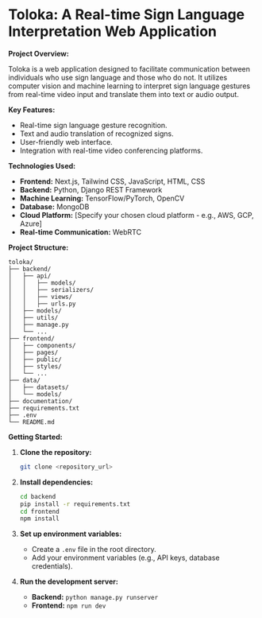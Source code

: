 # Toloka: A Real-time Sign Language Interpretation Web Application

**Project Overview:**

Toloka is a web application designed to facilitate communication between individuals who use sign language and those who do not. It utilizes computer vision and machine learning to interpret sign language gestures from real-time video input and translate them into text or audio output.

**Key Features:**

  * Real-time sign language gesture recognition.
  * Text and audio translation of recognized signs.
  * User-friendly web interface.
  * Integration with real-time video conferencing platforms.

**Technologies Used:**

  * **Frontend:** Next.js, Tailwind CSS, JavaScript, HTML, CSS
  * **Backend:** Python, Django REST Framework
  * **Machine Learning:** TensorFlow/PyTorch, OpenCV
  * **Database:** MongoDB
  * **Cloud Platform:** [Specify your chosen cloud platform - e.g., AWS, GCP, Azure]
  * **Real-time Communication:** WebRTC

**Project Structure:**

```
toloka/
├── backend/ 
│   ├── api/ 
│   │   ├── models/ 
│   │   ├── serializers/ 
│   │   ├── views/ 
│   │   ├── urls.py
│   ├── models/ 
│   ├── utils/ 
│   ├── manage.py
│   └── ... 
├── frontend/ 
│   ├── components/ 
│   ├── pages/ 
│   ├── public/ 
│   ├── styles/ 
│   └── ... 
├── data/ 
│   ├── datasets/ 
│   └── models/ 
├── documentation/ 
├── requirements.txt 
├── .env 
└── README.md 
```

**Getting Started:**

1.  **Clone the repository:**

    ```bash
    git clone <repository_url>
    ```

2.  **Install dependencies:**

    ```bash
    cd backend
    pip install -r requirements.txt 
    cd frontend
    npm install 

    ```

3.  **Set up environment variables:**

      * Create a `.env` file in the root directory.
      * Add your environment variables (e.g., API keys, database credentials).

4.  **Run the development server:**

      * **Backend:** `python manage.py runserver`
      * **Frontend:** `npm run dev`



